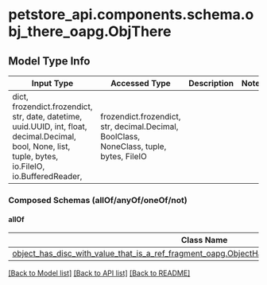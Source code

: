 # petstore_api.components.schema.obj_there_oapg.ObjThere

## Model Type Info
Input Type | Accessed Type | Description | Notes
------------ | ------------- | ------------- | -------------
dict, frozendict.frozendict, str, date, datetime, uuid.UUID, int, float, decimal.Decimal, bool, None, list, tuple, bytes, io.FileIO, io.BufferedReader,  | frozendict.frozendict, str, decimal.Decimal, BoolClass, NoneClass, tuple, bytes, FileIO |  | 

### Composed Schemas (allOf/anyOf/oneOf/not)
#### allOf
Class Name | Input Type | Accessed Type | Description | Notes
------------- | ------------- | ------------- | ------------- | -------------
[object_has_disc_with_value_that_is_a_ref_fragment_oapg.ObjectHasDiscWithValueThatIsARefFragment](object_has_disc_with_value_that_is_a_ref_fragment_oapg.ObjectHasDiscWithValueThatIsARefFragment.md) | [**object_has_disc_with_value_that_is_a_ref_fragment_oapg.ObjectHasDiscWithValueThatIsARefFragment**](object_has_disc_with_value_that_is_a_ref_fragment_oapg.ObjectHasDiscWithValueThatIsARefFragment.md) | [**object_has_disc_with_value_that_is_a_ref_fragment_oapg.ObjectHasDiscWithValueThatIsARefFragment**](object_has_disc_with_value_that_is_a_ref_fragment_oapg.ObjectHasDiscWithValueThatIsARefFragment.md) |  | 

[[Back to Model list]](../../../README.md#documentation-for-models) [[Back to API list]](../../../README.md#documentation-for-api-endpoints) [[Back to README]](../../../README.md)

